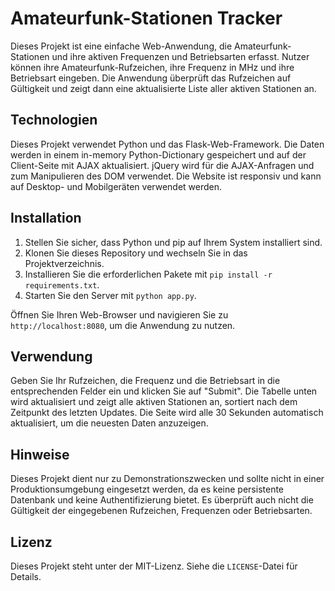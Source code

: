 # Amateurfunk-Stationen Tracker

Dieses Projekt ist eine einfache Web-Anwendung, die Amateurfunk-Stationen und ihre aktiven Frequenzen und Betriebsarten erfasst. Nutzer können ihre Amateurfunk-Rufzeichen, ihre Frequenz in MHz und ihre Betriebsart eingeben. Die Anwendung überprüft das Rufzeichen auf Gültigkeit und zeigt dann eine aktualisierte Liste aller aktiven Stationen an.

## Technologien

Dieses Projekt verwendet Python und das Flask-Web-Framework. Die Daten werden in einem in-memory Python-Dictionary gespeichert und auf der Client-Seite mit AJAX aktualisiert. jQuery wird für die AJAX-Anfragen und zum Manipulieren des DOM verwendet. Die Website ist responsiv und kann auf Desktop- und Mobilgeräten verwendet werden.

## Installation

1. Stellen Sie sicher, dass Python und pip auf Ihrem System installiert sind.
2. Klonen Sie dieses Repository und wechseln Sie in das Projektverzeichnis.
3. Installieren Sie die erforderlichen Pakete mit `pip install -r requirements.txt`.
4. Starten Sie den Server mit `python app.py`.

Öffnen Sie Ihren Web-Browser und navigieren Sie zu `http://localhost:8080`, um die Anwendung zu nutzen.

## Verwendung

Geben Sie Ihr Rufzeichen, die Frequenz und die Betriebsart in die entsprechenden Felder ein und klicken Sie auf "Submit". Die Tabelle unten wird aktualisiert und zeigt alle aktiven Stationen an, sortiert nach dem Zeitpunkt des letzten Updates. Die Seite wird alle 30 Sekunden automatisch aktualisiert, um die neuesten Daten anzuzeigen.

## Hinweise

Dieses Projekt dient nur zu Demonstrationszwecken und sollte nicht in einer Produktionsumgebung eingesetzt werden, da es keine persistente Datenbank und keine Authentifizierung bietet. Es überprüft auch nicht die Gültigkeit der eingegebenen Rufzeichen, Frequenzen oder Betriebsarten.

## Lizenz

Dieses Projekt steht unter der MIT-Lizenz. Siehe die `LICENSE`-Datei für Details.
